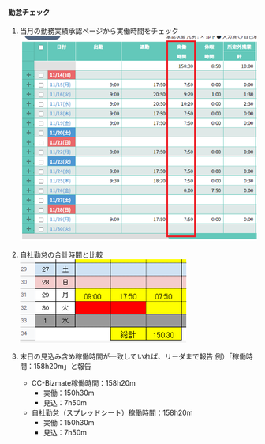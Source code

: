 #### 勤怠チェック

1. 当月の勤務実績承認ページから実働時間をチェック
   ![image-20211130135916125](img/image-20211130135916125.png)

   

2. 自社勤怠の合計時間と比較
   ![image-20211130134457243](img/image-20211130134457243.png)

   

3. 末日の見込み含め稼働時間が一致していれば、リーダまで報告
   例）「稼働時間：158h20m」と報告

   - CC-Bizmate稼働時間：158h20m
     - 実働：150h30m
     - 見込：7h50m
   - 自社勤怠（スプレッドシート）稼働時間：158h20m
     - 実働：150h30m
     - 見込：7h50m

